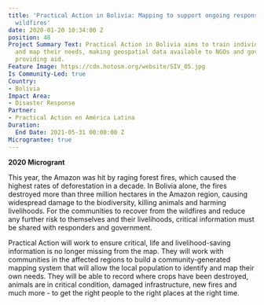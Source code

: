 ```yaml
---
title: 'Practical Action in Bolivia: Mapping to support ongoing response to the Bolivian
  wildfires'
date: 2020-01-20 10:34:00 Z
position: 48
Project Summary Text: Practical Action in Bolivia aims to train individuals to identify
  and map their needs, making geospatial data available to NGOs and government agencies
  providing aid.
Feature Image: https://cdn.hotosm.org/website/SIV_05.jpg
Is Community-Led: true
Country:
- Bolivia
Impact Area:
- Disaster Response
Partner:
- Practical Action en América Latina
Duration:
  End Date: 2021-05-31 00:00:00 Z
Micrograntee: true
---
```


**2020 Microgrant**
 
This year, the Amazon was hit by raging forest fires, which caused the highest rates of deforestation in a decade. In Bolivia alone, the fires destroyed more than three million hectares in the Amazon region, causing widespread damage to the biodiversity, killing animals and harming livelihoods. For the communities to recover from the wildfires and reduce any further risk to themselves and their livelihoods, critical information must be shared with responders and government. 
 
Practical Action will work to ensure critical, life and livelihood-saving information is no longer missing from the map. They will work with communities in the affected regions to build a community-generated mapping system that will allow the local population to identify and map their own needs. They will be able to record where crops have been destroyed, animals are in critical condition, damaged infrastructure, new fires and much more - to get the right people to the right places at the right time.